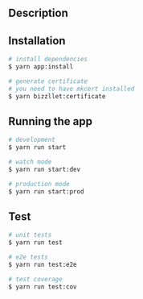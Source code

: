 ## Description

## Installation

```bash
# install dependencies
$ yarn app:install

# generate certificate
# you need to have mkcert installed
$ yarn bizzllet:certificate

```

## Running the app

```bash
# development
$ yarn run start

# watch mode
$ yarn run start:dev

# production mode
$ yarn run start:prod
```

## Test

```bash
# unit tests
$ yarn run test

# e2e tests
$ yarn run test:e2e

# test coverage
$ yarn run test:cov
```
